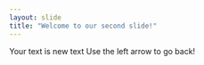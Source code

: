 ```yaml
---
layout: slide
title: "Welcome to our second slide!"
---
```

Your text is new text
Use the left arrow to go back!
